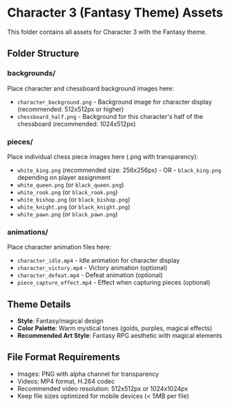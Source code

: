# Character 3 (Fantasy Theme) Assets

This folder contains all assets for Character 3 with the Fantasy theme.

## Folder Structure

### backgrounds/
Place character and chessboard background images here:
- `character_background.png` - Background image for character display (recommended: 512x512px or higher)
- `chessboard_half.png` - Background for this character's half of the chessboard (recommended: 1024x512px)

### pieces/
Place individual chess piece images here (.png with transparency):
- `white_king.png` (recommended size: 256x256px) - OR - `black_king.png` depending on player assignment
- `white_queen.png` (or `black_queen.png`)
- `white_rook.png` (or `black_rook.png`)
- `white_bishop.png` (or `black_bishop.png`)
- `white_knight.png` (or `black_knight.png`)
- `white_pawn.png` (or `black_pawn.png`)

### animations/
Place character animation files here:
- `character_idle.mp4` - Idle animation for character display
- `character_victory.mp4` - Victory animation (optional)
- `character_defeat.mp4` - Defeat animation (optional)
- `piece_capture_effect.mp4` - Effect when capturing pieces (optional)

## Theme Details
- **Style**: Fantasy/magical design
- **Color Palette**: Warm mystical tones (golds, purples, magical effects)
- **Recommended Art Style**: Fantasy RPG aesthetic with magical elements

## File Format Requirements
- Images: PNG with alpha channel for transparency
- Videos: MP4 format, H.264 codec
- Recommended video resolution: 512x512px or 1024x1024px
- Keep file sizes optimized for mobile devices (< 5MB per file)
